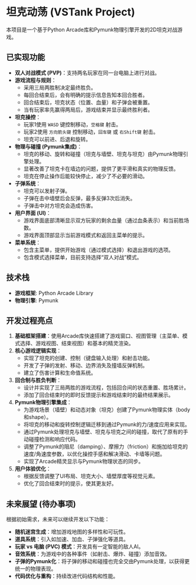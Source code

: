 # 坦克动荡 (VSTank Project)

本项目是一个基于Python Arcade库和Pymunk物理引擎开发的2D坦克对战游戏。

## 已实现功能

*   **双人对战模式 (PVP)**：支持两名玩家在同一台电脑上进行对战。
*   **游戏流程与规则**：
    *   采用三局两胜制决定最终胜负。
    *   每回合结束后，会有明确的提示信息告知本回合胜者。
    *   回合结束后，坦克状态（位置、血量）和子弹会被重置。
    *   当有玩家率先赢得两局后，游戏结束并显示最终胜利者。
*   **坦克操控**：
    *   玩家1使用 `WASD` 键控制移动，`空格键` 射击。
    *   玩家2使用 `方向箭头键` 控制移动，`回车键` 或 `右Shift键` 射击。
    *   坦克可以前进、后退和旋转。
*   **物理与碰撞 (Pymunk集成)**：
    *   坦克的移动、旋转和碰撞（坦克与墙壁、坦克与坦克）由Pymunk物理引擎处理。
    *   显著改善了坦克卡在墙边的问题，提供了更平滑和真实的物理反馈。
    *   坦克在停止操作后能较快停止，减少了不必要的滑动。
*   **子弹系统**：
    *   坦克可以发射子弹。
    *   子弹在击中墙壁后会反弹，最多反弹3次后消失。
    *   子弹击中对方坦克会造成伤害。
*   **用户界面 (UI)**：
    *   游戏界面底部清晰显示双方玩家的剩余血量（通过血条表示）和当前胜场数。
    *   游戏界面顶部显示当前游戏模式和返回主菜单的提示。
*   **菜单系统**：
    *   包含主菜单，提供开始游戏（通过模式选择）和退出游戏的选项。
    *   包含模式选择菜单，目前支持选择“双人对战”模式。

## 技术栈

*   **游戏框架**: Python Arcade Library
*   **物理引擎**: Pymunk

## 开发过程亮点

1.  **基础框架搭建**：使用Arcade库快速搭建了游戏窗口、视图管理（主菜单、模式选择、游戏视图、结束视图）和基本的精灵渲染。
2.  **核心游戏逻辑实现**：
    *   实现了坦克的创建、控制（键盘输入处理）和射击功能。
    *   开发了子弹的发射、移动、边界消失及撞墙反弹机制。
    *   建立了伤害计算和生命值系统。
3.  **回合制与胜负判断**：
    *   设计并实现了三局两胜的游戏流程，包括回合间的状态重置、胜场累计。
    *   添加了回合结束时的即时反馈提示和游戏结束时的最终结果展示。
4.  **Pymunk物理引擎集成**：
    *   为游戏场景（墙壁）和动态对象（坦克）创建了Pymunk物理实体（body和shape）。
    *   将坦克的移动和旋转控制逻辑迁移到通过Pymunk的力/速度应用来实现。
    *   通过Pymunk处理坦克与墙壁、坦克与坦克之间的碰撞，取代了原有的手动碰撞检测和响应代码。
    *   调整了Pymunk的阻尼（damping）、摩擦力（friction）和施加给坦克的速度/角速度参数，以优化操控手感和解决滑动、卡墙等问题。
    *   实现了Arcade精灵显示与Pymunk物理状态的同步。
5.  **用户体验优化**：
    *   根据反馈调整了UI布局、坦克大小、墙壁厚度等视觉元素。
    *   优化了回合结束时的提示，使其更友好。

## 未来展望 (待办事项)

根据初始需求，未来可以继续开发以下功能：

*   **随机迷宫生成**：增加游戏地图的多样性和可玩性。
*   **道具系统**：引入如加速、加血、子弹强化等道具。
*   **玩家 vs 电脑 (PVC) 模式**：开发具有一定智能的敌人AI。
*   **音效系统**：为游戏中的各种事件（如射击、爆炸、碰撞）添加音效。
*   **子弹的Pymunk化**：将子弹的移动和碰撞也完全交由Pymunk处理，以获得更统一的物理表现。
*   **代码优化与重构**：持续改进代码结构和性能。
